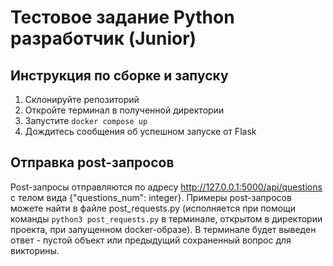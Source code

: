 # Тестовое задание Python разработчик (Junior)

## Инструкция по сборке и запуску
1. Склонируйте репозиторий
2. Откройте терминал в полученной директории
3. Запустите <code>docker compose up</code>
4. Дождитесь сообщения об успешном запуске от Flask

## Отправка post-запросов
Post-запросы отправляются по адресу http://127.0.0.1:5000/api/questions с телом вида {"questions_num": integer}.
Примеры post-запросов можете найти в файле post_requests.py
(исполняется при помощи команды <code>python3 post_requests.py</code> в терминале, открытом в директории проекта, при запущенном docker-образе).
В терминале будет выведен ответ - пустой объект или предыдущий сохраненный вопрос для викторины.
